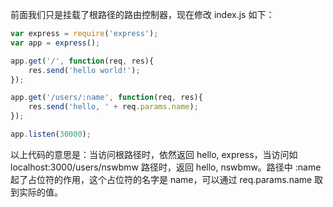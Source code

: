 
前面我们只是挂载了根路径的路由控制器，现在修改 index.js 如下：

```javascript
var express = require('express');
var app = express();

app.get('/', function(req, res){
    res.send('hello world!');
});

app.get('/users/:name', function(req, res){
    res.send('hello, ' + req.params.name);
});

app.listen(30000);
```

以上代码的意思是：当访问根路径时，依然返回 hello, express，当访问如 localhost:3000/users/nswbmw 路径时，返回 hello, nswbmw。路径中 :name 起了占位符的作用，这个占位符的名字是 name，可以通过 req.params.name 取到实际的值。
